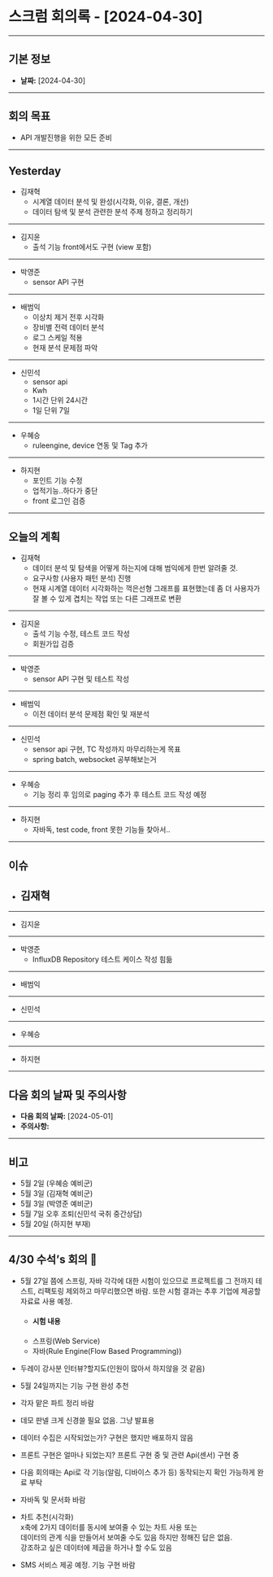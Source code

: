 # 스크럼 회의록 - [2024-04-30] 


---
## 기본 정보
- **날짜:** [2024-04-30]
---
## 회의 목표
- API 개발진행을 위한 모든 준비
---
## Yesterday
- 김재혁
  	- 시계열 데이터 분석 및 완성(시각화, 이유, 결론, 개선)
    - 데이터 탐색 및 분석 관련한 분석 주제 정하고 정리하기
---
- 김지윤
 	- 출석 기능 front에서도 구현 (view 포함)
---
- 박영준 
  	- sensor API 구현
---
- 배범익 
	- 이상치 제거 전후 시각화
  - 장비별 전력 데이터 분석
  - 로그 스케일 적용
  - 현재 분석 문제점 파악
--- 
- 신민석
	- sensor api 
  - Kwh
  - 1시간 단위 24시간
  - 1일 단위 7일
---
- 우혜승
  - ruleengine, device 연동 및 Tag 추가
---
- 하지현 
  - 포인트 기능 수정
  - 업적기능..하다가 중단
  - front 로그인 검증
---


## 오늘의 계획
- 김재혁
  - 데이터 분석 및 탐색을 어떻게 하는지에 대해 범익에게 한번 알려줄 것.
  - 요구사항 (사용자 패턴 분석) 진행
  - 현재 시계열 데이터 시각화하는 꺽은선형 그래프를 표현했는데 좀 더 사용자가 잘 볼 수 있게 겹치는 작업 또는 다른 그래프로 변환
---
- 김지윤 
	- 출석 기능 수정, 테스트 코드 작성
	- 회원가입 검증
---
- 박영준
	- sensor API 구현 및 테스트 작성
---
- 배범익
	- 이전 데이터 분석 문제점 확인 및 재분석
---
- 신민석
	- sensor api 구현, TC 작성까지 마무리하는게 목표
	- spring batch, websocket 공부해보는거
---
- 우혜승 
	- 기능 정리 후 임의로 paging 추가 후 테스트 코드 작성 예정
---
- 하지현
  - 자바독, test code, front 못한 기능들 찾아서..  
---

## 이슈
- 김재혁
	- 
---
- 김지윤
---
- 박영준
	- InfluxDB Repository 테스트 케이스 작성 힘듦
---
- 배범익
--- 
- 신민석
---
- 우혜승 
---
- 하지현
--- 

## 다음 회의 날짜 및 주의사항

- **다음 회의 날짜:** [2024-05-01]
- **주의사항:**

---

## 비고
- 5월 2일 (우혜승 예비군)
- 5월 3일 (김재혁 예비군)
- 5월 3일 (박영준 예비군)
- 5월 7일 오후 조퇴(신민석 국취 중간상담)
- 5월 20일 (하지현 부재)

---

## 4/30 수석’s 회의 👻

- 5월 27일 쯤에 스프링, 자바 각각에 대한 시험이 있으므로 프로젝트를 그 전까지 테스트, 리팩토링 제외하고 마무리했으면 바람. 또한 시험 결과는 추후 기업에 제공할 자료료 사용 예정.
  - #### 시험 내용
  - 스프링(Web Service)
  - 자바(Rule Engine(Flow Based Programming))
      
- 두레이 강사분 인터뷰?할지도(인원이 많아서 하지않을 것 같음)

- 5월 24일까지는 기능 구현 완성 추천

- 각자 맡은 파트 정리 바람

- 데모 판넬 크게 신경쓸 필요 없음. 그냥 발표용

- 데이터 수집은 시작되었는가? 구현은 했지만 배포하지 않음

- 프론트 구현은 얼마나 되었는지? 프론트 구현 중 및 관련 Api(센서) 구현 중

- 다음 회의때는 Api로 각 기능(알림, 디바이스 추가 등) 동작되는지 확인 가능하게 완료 부탁

- 자바독 및 문서화 바람

- 차트 추천(시각화)<br>
x축에 2가지 데이터를 동시에 보여줄 수 있는 차트 사용 또는<br>
데이터의 관계 식을 만들어서 보여줄 수도 있음 하지만 정해진 답은 없음.<br>
강조하고 싶은 데이터에 제곱을 하거나 할 수도 있음

- SMS 서비스 제공 예정. 기능 구현 바람



